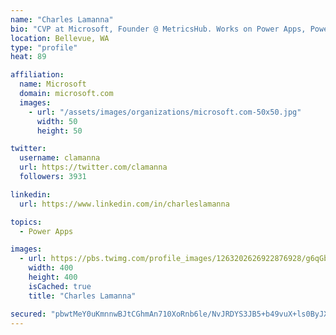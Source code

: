 ```yaml
---
name: "Charles Lamanna"
bio: "CVP at Microsoft, Founder @ MetricsHub. Works on Power Apps, Power Automate, Power Virtual Agent, Common Data Service and Dynamics 365."
location: Bellevue, WA
type: "profile"
heat: 89

affiliation:
  name: Microsoft
  domain: microsoft.com
  images:
    - url: "/assets/images/organizations/microsoft.com-50x50.jpg"
      width: 50
      height: 50

twitter:
  username: clamanna
  url: https://twitter.com/clamanna
  followers: 3931

linkedin:
  url: https://www.linkedin.com/in/charleslamanna

topics:
  - Power Apps

images:
  - url: https://pbs.twimg.com/profile_images/1263202626922876928/g6qGbHZ-_400x400.jpg
    width: 400
    height: 400
    isCached: true
    title: "Charles Lamanna"

secured: "pbwtMeY0uKmnnwBJtCGhmAn710XoRnb6le/NvJRDYS3JB5+b49vuX+ls0ByJXxhrwhvhWjE9IYMKOxWkLh1tGF0jCOSD2am9ICn7CVlyomiK6U1djar3Ay6jrbb9L6lJoiyGH9qE1KBWCgv8sLeeQVQsluegVa4wM7ZYY35B5TLPk90E/P+DwoWC7lmO2k7I/HQ3BCujSd5lEgnPHRyRGVgNtCZqvMNYjuhuiKZGWpfTUYtEC4DpRSo8pVj5PGsVvBSb+/R+NrCs570/YqARr9ifydZ4Ma0YQ8Y5vdp9vmh+WRpsUnY5k4XzBvPQgkvtsK5gA/elbP1u9pEtpyKVhCAn16NfkZ+tgvbIp1stmW9Gnv8p+xMuf5ZwV21RZ2OAcQMSxnT1PMcHvZ91aHMxdYqXsnijrZY0m09vyHBocl4=;Oo9kT8HiCa/usYnjNxDZ2g=="
---
```


